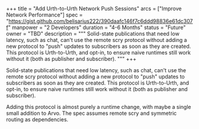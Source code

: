 +++
title = "Add Urth-to-Urth Network Push Sessions"
arcs = ["Improve Network Performance"]
spec = "https://gist.github.com/belisarius222/390daafc146f7c6ddd98836e61dc307f"
manpower = "2 Developers"
duration = "4-6 Months"
status = "Future"
owner = "TBD"
description = """
Solid-state publications that need low latency, such as chat, can't use the remote scry protocol without adding a new protocol to "push" updates to subscribers as soon as they are created.  This protocol is Urth-to-Urth, and opt-in, to ensure naive runtimes still work without it (both as publisher and subscriber).
"""
+++

Solid-state publications that need low latency, such as chat, can't use the remote scry protocol without adding a new protocol to "push" updates to subscribers as soon as they are created.  This protocol is Urth-to-Urth, and opt-in, to ensure naive runtimes still work without it (both as publisher and subscriber).

Adding this protocol is almost purely a runtime change, with maybe a single small addition to Arvo.  The spec assumes remote scry and symmetric routing as dependencies.
